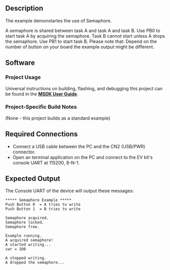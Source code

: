 ## Description

The example demonstartes the use of Semaphore. 

A semaphore is shared between task A and task A and task B. 
Use PB0 to start task A by acquiring the semaphore. 
Task B cannot start unless A drops the semaphore. 
Use PB1 to start task B.
Please note that: Depend on the number of button on your board the example output might be different.


## Software

### Project Usage

Universal instructions on building, flashing, and debugging this project can be found in the **[MSDK User Guide](https://analog-devices-msdk.github.io/msdk/USERGUIDE/)**.

### Project-Specific Build Notes

(None - this project builds as a standard example)

## Required Connections

-   Connect a USB cable between the PC and the CN2 (USB/PWR) connector.
-   Open an terminal application on the PC and connect to the EV kit's console UART at 115200, 8-N-1.

## Expected Output

The Console UART of the device will output these messages:

```
***** Semaphore Example *****
Push Button 0  = A tries to write
Push Button 1  = B tries to write

Semaphore acquired.
Semaphore locked.
Semaphore free.

Example running.
A acquired semaphore!
A started writing...
var = 100

A stopped writing.
A dropped the semaphore...

```
